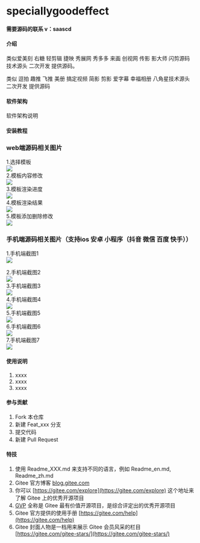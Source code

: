# speciallygoodeffect


#### 需要源码的联系 v：saascd

#### 介绍
类似爱美刻 右糖 轻剪辑 捷映 秀展网 秀多多 来画 创视网 传影 影大师  闪剪源码 技术源头 二次开发 提供源码。

 类似 逗拍 趣推 飞推 美册 搞定视频 简影 剪影 爱字幕 幸福相册  八角星技术源头 二次开发 提供源码

#### 软件架构
软件架构说明


#### 安装教程
### web端源码相关图片
1.选择模板
<br>
<img src="/1.png" >
<br>
2.模板内容修改
<br>
<img src="/2.png" >
<br>
3.模板渲染进度
<br>
<img src="/3.png" >
<br>
4.模板渲染结果
<br>
<img src="/4.png" >
<br>
5.模板添加删除修改
<br>
<img src="/5.png" >
<br>

### 手机端源码相关图片（支持ios 安卓 小程序（抖音 微信 百度 快手））
1.手机端截图1
<br>
<img src="/6.jpg" >
<br>

2.手机端截图2
<br>
<img src="/7.jpg" >
<br>
3.手机端截图3
<br>
<img src="/8.jpg" >
<br>
4.手机端截图4
<br>
<img src="/9.jpg" >
<br>
5.手机端截图5
<br>
<img src="/10.jpg" >
<br>
6.手机端截图6
<br>
<img src="/11.jpg" >
<br>
7.手机端截图7
<br>
<img src="/12.jpg" >
<br>




#### 使用说明

1.  xxxx
2.  xxxx
3.  xxxx

#### 参与贡献

1.  Fork 本仓库
2.  新建 Feat_xxx 分支
3.  提交代码
4.  新建 Pull Request


#### 特技

1.  使用 Readme\_XXX.md 来支持不同的语言，例如 Readme\_en.md, Readme\_zh.md
2.  Gitee 官方博客 [blog.gitee.com](https://blog.gitee.com)
3.  你可以 [https://gitee.com/explore](https://gitee.com/explore) 这个地址来了解 Gitee 上的优秀开源项目
4.  [GVP](https://gitee.com/gvp) 全称是 Gitee 最有价值开源项目，是综合评定出的优秀开源项目
5.  Gitee 官方提供的使用手册 [https://gitee.com/help](https://gitee.com/help)
6.  Gitee 封面人物是一档用来展示 Gitee 会员风采的栏目 [https://gitee.com/gitee-stars/](https://gitee.com/gitee-stars/)
